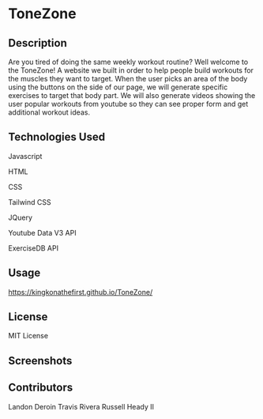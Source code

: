 # ToneZone

## Description
Are you tired of doing the same weekly workout routine? Well welcome to the ToneZone! A website we built in order to help people build workouts for the muscles they want to target. When the user picks an area of the body using the buttons on the side of our page, we will generate specific exercises to target that body part. We will also generate videos showing the user popular workouts from youtube so they can see proper form and get additional workout ideas.

## Technologies Used

Javascript

HTML

CSS

Tailwind CSS

JQuery

Youtube Data V3 API

ExerciseDB API

## Usage
https://kingkonathefirst.github.io/ToneZone/

## License
MIT License

## Screenshots


## Contributors
Landon Deroin
Travis Rivera
Russell Heady II